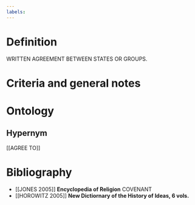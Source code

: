 ```yaml
---
labels: 
---
```


# Definition
WRITTEN AGREEMENT BETWEEN STATES OR GROUPS.
# Criteria and general notes
# Ontology

## Hypernym
[[AGREE TO]]
# Bibliography
- [[JONES 2005]]
**Encyclopedia of Religion** 
COVENANT
- [[HOROWITZ 2005]]
**New Dictiornary of the History of Ideas, 6 vols.** 
